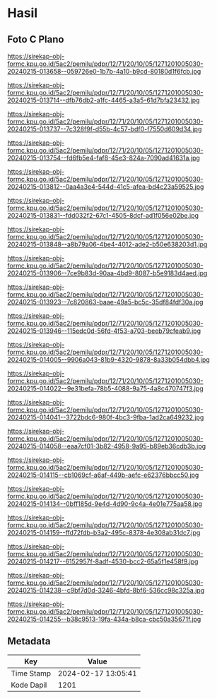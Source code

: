 # Hasil

## Foto C Plano

https://sirekap-obj-formc.kpu.go.id/5ac2/pemilu/pdpr/12/71/20/10/05/1271201005030-20240215-013658--059726e0-1b7b-4a10-b9cd-80180d1f6fcb.jpg

https://sirekap-obj-formc.kpu.go.id/5ac2/pemilu/pdpr/12/71/20/10/05/1271201005030-20240215-013714--dfb76db2-a1fc-4465-a3a5-61d7bfa23432.jpg

https://sirekap-obj-formc.kpu.go.id/5ac2/pemilu/pdpr/12/71/20/10/05/1271201005030-20240215-013737--7c328f9f-d55b-4c57-bdf0-f7550d609d34.jpg

https://sirekap-obj-formc.kpu.go.id/5ac2/pemilu/pdpr/12/71/20/10/05/1271201005030-20240215-013754--fd6fb5e4-faf8-45e3-824a-7090ad41631a.jpg

https://sirekap-obj-formc.kpu.go.id/5ac2/pemilu/pdpr/12/71/20/10/05/1271201005030-20240215-013812--0aa4a3e4-544d-41c5-afea-bd4c23a59525.jpg

https://sirekap-obj-formc.kpu.go.id/5ac2/pemilu/pdpr/12/71/20/10/05/1271201005030-20240215-013831--fdd032f2-67c1-4505-8dcf-ad1f056e02be.jpg

https://sirekap-obj-formc.kpu.go.id/5ac2/pemilu/pdpr/12/71/20/10/05/1271201005030-20240215-013848--a8b79a06-4be4-4012-ade2-b50e638203d1.jpg

https://sirekap-obj-formc.kpu.go.id/5ac2/pemilu/pdpr/12/71/20/10/05/1271201005030-20240215-013906--7ce9b83d-90aa-4bd9-8087-b5e9183d4aed.jpg

https://sirekap-obj-formc.kpu.go.id/5ac2/pemilu/pdpr/12/71/20/10/05/1271201005030-20240215-013923--7c820863-baae-49a5-bc5c-35df84fdf30a.jpg

https://sirekap-obj-formc.kpu.go.id/5ac2/pemilu/pdpr/12/71/20/10/05/1271201005030-20240215-013946--115edc0d-56fd-4f53-a703-beeb79cfeab9.jpg

https://sirekap-obj-formc.kpu.go.id/5ac2/pemilu/pdpr/12/71/20/10/05/1271201005030-20240215-014005--9906a043-81b9-4320-9878-8a33b054dbb4.jpg

https://sirekap-obj-formc.kpu.go.id/5ac2/pemilu/pdpr/12/71/20/10/05/1271201005030-20240215-014022--9e31befa-78b5-4088-9a75-4a8c470747f3.jpg

https://sirekap-obj-formc.kpu.go.id/5ac2/pemilu/pdpr/12/71/20/10/05/1271201005030-20240215-014041--3722bdc6-980f-4bc3-9fba-1ad2ca649232.jpg

https://sirekap-obj-formc.kpu.go.id/5ac2/pemilu/pdpr/12/71/20/10/05/1271201005030-20240215-014058--eaa7cf01-3b82-4958-9a95-b89eb36cdb3b.jpg

https://sirekap-obj-formc.kpu.go.id/5ac2/pemilu/pdpr/12/71/20/10/05/1271201005030-20240215-014115--cb1069cf-a6af-449b-aefc-e62376bbcc50.jpg

https://sirekap-obj-formc.kpu.go.id/5ac2/pemilu/pdpr/12/71/20/10/05/1271201005030-20240215-014134--0bff185d-9e4d-4d90-9c4a-4e01e775aa58.jpg

https://sirekap-obj-formc.kpu.go.id/5ac2/pemilu/pdpr/12/71/20/10/05/1271201005030-20240215-014159--ffd72fdb-b3a2-495c-8378-4e308ab31dc7.jpg

https://sirekap-obj-formc.kpu.go.id/5ac2/pemilu/pdpr/12/71/20/10/05/1271201005030-20240215-014217--6152957f-8adf-4530-bcc2-65a5f1e458f9.jpg

https://sirekap-obj-formc.kpu.go.id/5ac2/pemilu/pdpr/12/71/20/10/05/1271201005030-20240215-014238--c9bf7d0d-3246-4bfd-8bf6-536cc98c325a.jpg

https://sirekap-obj-formc.kpu.go.id/5ac2/pemilu/pdpr/12/71/20/10/05/1271201005030-20240215-014255--b38c9513-19fa-434a-b8ca-cbc50a35671f.jpg


## Metadata

| Key        | Value               |
| ---------- | ------------------- |
| Time Stamp | 2024-02-17 13:05:41 |
| Kode Dapil | 1201                |



